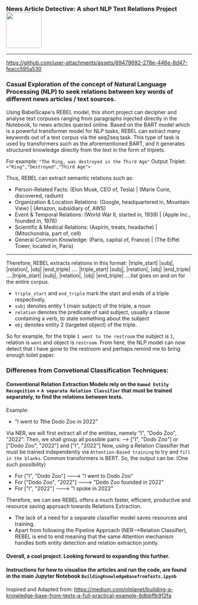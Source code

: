 ### News Article Detective: A short NLP Text Relations Project <img src="https://github.com/user-attachments/assets/372deae4-42be-4231-9d25-b251755f112c" style="width:6rem; height:6rem">


----------------------------------------------------------------------------------------------------------------------------------------------------------------------------------------------------------------------------------------------------------------------------------------


https://github.com/user-attachments/assets/69479692-278e-446e-8d47-feacc595a530




### Casual Exploration of the concept of Natural Language Processing (NLP) to seek relations between key words of different news articles / text sources. 

Using BabelScape's REBEL model, this short project can decipher and analyse text corpuses ranging from paragraphs injected directly in the Notebook, to news articles queried online. Based on the BART model which is a powerful transformer model for NLP tasks, REBEL can extract
many keywords out of a text corpus via the seq2seq task. This type of task is used by transformers such as the aforementioned BART, and it generates structured knowledge directly from the text in the form of triplets.


For example:
`"The Ring, was destroyed in the Third Age"`
Output Triplet: `<"Ring","Destroyed","Third Age">`

Thus, REBEL can extract semantic relations such as:

<ul>
  <li>Person-Related Facts: (Elon Musk, CEO of, Tesla) | (Marie Curie, discovered, radium)</li>

<li>Organization & Location Relations: (Google, headquartered in, Mountain View) | (Amazon, subsidiary of, AWS)</li>

<li>Event & Temporal Relations: (World War II, started in, 1939) | (Apple Inc., founded in, 1976)</li>

<li>Scientific & Medical Relations: (Aspirin, treats, headache) | (Mitochondria, part of, cell)</li>

<li>General Common Knowledge: (Paris, capital of, France) | (The Eiffel Tower, located in, Paris)</li>
</ul>

------------------------------------------------------------------------------------------------------------------------------------------------------------------------------------------------------------------------------------------------------------------------------------------------

Therefore, REBEL extracts relations in this format:
|triple_start| |subj|, |relation|, |obj| |end_triple| .... |triple_start| |subj|, |relation|, |obj| |end_triple| ....|triple_start| |subj|, |relation|, |obj| |end_triple| ....list goes on and on for the entire corpus.

- `triple_start` and `end_triple` mark the start and ends of a triple respectively.
- `subj` denotes entity 1 (main subject) of the triple, a noun
- `relation` denotes the predicate of said subject, usually a clause containing a verb, to state something about the subject
- `obj` denotes entity 2 (targeted object) of the triple.

So for example, for the triple `I went to the restroom` the subject is `I`, relation is `went` and object is `restroom`. From here, the NLP model can now detect that I have gone to the restroom and perhaps remind me to bring enough toilet paper. 

### Differenes from Convetional Classification Techniques:

#### Conventional Relation Extraction Models rely on the `Named Entity Recognition` + `A separate Relation Classifier` that must be trained separately, to find the relations between texts.
Example:
- "I went to Tthe Dodo Zoo in 2022"

Via NER, we will first extract all of the entities, namely "I", "Dodo Zoo", "2022".
Then, we shall group all possible pairs: --> ["I", "Dodo Zoo"] or ["Dodo Zoo", "2022"] and ["I", "2022"]
Now, using a Relation Classifier that must be trained independently via `Attention-Based training` to try and `fill in the blanks`. Common transformers is BERT.
So, the output can be: (One such possibility)
- For ["I", "Dodo Zoo"] ---> "I went to Dodo Zoo"
- For ["Dodo Zoo", "2022"] ---> "Dodo Zoo founded in 2022"
- For ["I", "2022"] ---> "I spoke in 2022"

Therefore, we can see REBEL offers a much faster, efficient, productive and resource saving approach towards Relations Extraction.
- The lack of a need for a separate classifier model saves resources and training.
- Apart from following the Pipeline Approach (NER-->Relation Classifier), REBEL is end to end meaning that the same Attention mechanism handles both entity detection and relation extraction jointly.

#### Overall, a cool project. Looking forward to expanding this further.

#### Instructions for how to visualise the articles and run the code, are found in the main Jupyter Notebook `BuildingKnowledgeBasefromTexts.ipynb`

Inspired and Adapted from:
https://medium.com/nlplanet/building-a-knowledge-base-from-texts-a-full-practical-example-8dbbffb912fa


